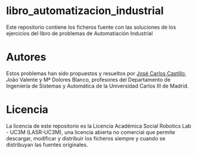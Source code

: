 # libro_automatizacion_industrial

Este repositorio contiene los ficheros fuente con las soluciones de los ejercicios del libro de problemas de Automatiación Industrial

# Autores

Estos problemas han sido propuestos y resueltos por [José Carlos Castillo](https://github.com/jccmontoya), João Valente y Mª Dolores Blanco, profesores del Departamento de Ingeniería de Sistemas y Automática de la Universidad Carlos III de Madrid.


# Licencia

La licencia de este repositorio es la Licencia Académica Social Robotics Lab - UC3M (LASR-UC3M), una licencia abierta no comercial que permite descargar, modificar y distribuir los ficheros siempre y cuando se distribuyan las fuentes originales.
